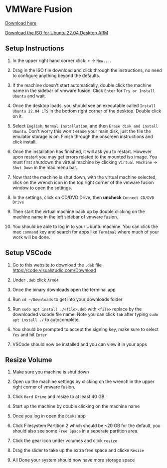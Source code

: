 # VMWare Fusion

[Download here](https://www.vmware.com/products/desktop-hypervisor/workstation-and-fusion)

[Download the ISO for Ubuntu 22.04 Desktop ARM](https://drive.google.com/file/d/1c0qq2Zf095nTrmpyWammegNd-Tp92S4Y/view?usp=share_link)

## Setup Instructions
1. In the upper right hand corner click: `+` -> `New...`.

2. Drag in the ISO file download and click through the instructions, no need to configure anything beyond the defaults.

3. If the machine doesn't start automatically, double click the machine name in the sidebar of vmware fusion. Click `Enter` for `Try or Install Ubuntu` and wait.

4. Once the desktop loads, you should see an executable called `Install Ubuntu 22.04 LTS` in the bottom right corner of the desktop. Double click on it.

5. Select `English`, `Normal Installation`, and then `Erase disk and install Ubuntu`. Don't worry this won't erase your main disk, just the file the emulator storage is on. Finish through the onscreen instructions and click install.

6. Once the installation has finished, it will ask you to restart. However upon restart you may get errors related to the mounted iso image. You must first shutdown the virtual machine by clicking `Virtual Machine` -> `Shut Down` in the mac menu bar.

7. Now that the machine is shut down, with the virtual machine selected, click on the wrench icon in the top right corner of the vmware fusion window to open the settings.

8. In the settings, click on CD/DVD Drive, then **uncheck** `Connect CD/DVD Drive`

9. Then start the virtual machine back up by double clicking on the machine name in the left sidebar of vmware fusion.

10. You should be able to log in to your Ubuntu machine. You can click the mac `command` key and search for apps like `Terminal` where much of your work will be done.

## Setup VSCode
1. Go to this website to download the `.deb` file https://code.visualstudio.com/Download

2. Under `.deb` click `Arm64`

3. Once the binary downloads open the terminal app

4. Run `cd ~/Downloads` to get into your downloads folder

5. Run `sudo apt install ./<file>.deb` with `<file>` replace by the downloaded vscode file name. Note you can click `tab` after typing `sudo apt install ./` to autocomplete.

6. You should be prompted to accept the signing key, make sure to select `Yes` and hit `Enter`

7. VSCode should now be installed and you can view it in your apps

## Resize Volume
1. Make sure you machine is shut down

2. Open up the machine settings by clicking on the wrench in the upper right corner of vmware fusion.

3. Click `Hard Drive` and resize to at least 40 GB

4. Start up the machine by double clicking on the machine name

5. Once you log in open the `Disks` app

6. Click Filesystem Partition 2 which should be ~20 GB for the default, you should also see some `Free Space` in a seperate partition area.

7. Click the gear icon under volumes and click `resize`

8. Drag the slider to take up the extra free space and clicke `Resize`

9. All Done your system should now have more storage space
